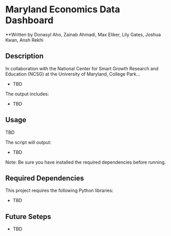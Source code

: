 # Maryland Economics Data Dashboard
**Written by Donasyl Aho, Zainab Ahmadi, Max Eliker, Lily Gates, Joshua Kwan, Ansh Rekhi

## Description
In collaboration with the National Center for Smart Growth Research and Education (NCSG) at the University of Maryland, College Park...
* TBD

The output includes:  
* TBD

## Usage
TBD

The script will output:
* TBD

Note: Be sure you have installed the required dependencies before running.

## Required Dependencies
This project requires the following Python libraries:
* TBD

## Future Seteps
* TBD